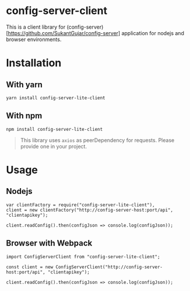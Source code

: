 # config-server-client
This is a client library for (config-server)[https://github.com/SukantGujar/config-server] application for nodejs and browser environments.

# Installation
## With yarn
`yarn install config-server-lite-client`
## With npm
`npm install config-server-lite-client`

> This library uses `axios` as peerDependency for requests. Please provide one in your project.

# Usage
## Nodejs
```
var clientFactory = require("config-server-lite-client"),
client = new clientFactory("http://config-server-host:port/api", "clientapikey");

client.readConfig().then(configJson => console.log(configJson));

```

## Browser with Webpack

```
import ConfigServerClient from "config-server-lite-client";

const client = new ConfigServerClient("http://config-server-host:port/api", "clientapikey");

client.readConfig().then(configJson => console.log(configJson));

```